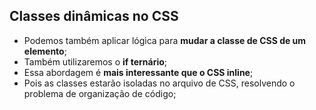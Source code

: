 ## Classes dinâmicas no CSS

- Podemos também aplicar lógica para **mudar a classe de CSS de um elemento**;
- Também utilizaremos o **if ternário**;
- Essa abordagem é **mais interessante que o CSS inline**;
- Pois as classes estarão isoladas no arquivo de CSS, resolvendo o problema de organização de código;